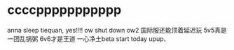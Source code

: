 # ccccppppppppppp

 anna sleep tiequan, yes!!!!
 ow shut down
 ow2 国际服还能顶着延迟玩 5v5真是一团乱锅粥 6v6才是王道
 一心净土beta start today upup、
